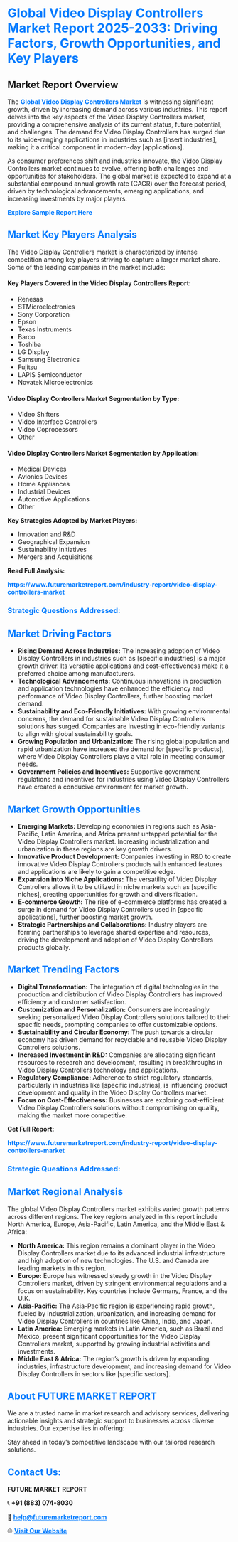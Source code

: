 <h1 style="color: #007BFF;">Global Video Display Controllers Market Report 2025-2033: Driving Factors, Growth Opportunities, and Key Players</h1>

<section id="overview">
<h2>Market Report Overview</h2>
<p>The <a href="https://www.futuremarketreport.com/industry-report/video-display-controllers-market" style="color: #007BFF; text-decoration: none;"><strong>Global Video Display Controllers Market</strong></a> is witnessing significant growth, driven by increasing demand across various industries. This report delves into the key aspects of the Video Display Controllers market, providing a comprehensive analysis of its current status, future potential, and challenges. The demand for Video Display Controllers has surged due to its wide-ranging applications in industries such as [insert industries], making it a critical component in modern-day [applications].</p>
<p>As consumer preferences shift and industries innovate, the Video Display Controllers market continues to evolve, offering both challenges and opportunities for stakeholders. The global market is expected to expand at a substantial compound annual growth rate (CAGR) over the forecast period, driven by technological advancements, emerging applications, and increasing investments by major players.</p>
</section>

<section id="overview">
<p><a href="https://www.futuremarketreport.com/request-sample/reportId=81428" style="color: #007BFF; text-decoration: none;"><strong>Explore Sample Report Here</strong></a></p>
</section>

<section id="key-players">
<h2 style="color: #007BFF;">Market Key Players Analysis</h2>
<p>The Video Display Controllers market is characterized by intense competition among key players striving to capture a larger market share. Some of the leading companies in the market include:</p>
<h4>Key Players Covered in the Video Display Controllers Report:</h4>
<ul><li>Renesas</li><li>STMicroelectronics</li><li>Sony Corporation</li><li>Epson</li><li>Texas Instruments</li><li>Barco</li><li>Toshiba</li><li>LG Display</li><li>Samsung Electronics</li><li>Fujitsu</li><li>LAPIS Semiconductor</li><li>Novatek Microelectronics</li></ul>
<h4>Video Display Controllers Market Segmentation by Type:</h4>
<ul><li>Video Shifters</li><li>Video Interface Controllers</li><li>Video Coprocessors</li><li>Other</li></ul>

<h4>Video Display Controllers Market Segmentation by Application:</h4>
<ul><li>Medical Devices</li><li>Avionics Devices</li><li>Home Appliances</li><li>Industrial Devices</li><li>Automotive Applications</li><li>Other</li></ul>
<p><strong>Key Strategies Adopted by Market Players:</strong></p>
<ul>
<li>Innovation and R&D</li>
<li>Geographical Expansion</li>
<li>Sustainability Initiatives</li>
<li>Mergers and Acquisitions</li>
</ul>
</section>

<section>
<p><strong>Read Full Analysis: </strong></p><a href="https://www.futuremarketreport.com/industry-report/video-display-controllers-market" style="color: #007BFF; text-decoration: none;"><strong>https://www.futuremarketreport.com/industry-report/video-display-controllers-market</strong></a>
<h3 style="color: #007BFF;">Strategic Questions Addressed:</h3>
</section>

<section id="driving-factors">
<h2 style="color: #007BFF;">Market Driving Factors</h2>
<ul>
<li><strong>Rising Demand Across Industries:</strong> The increasing adoption of Video Display Controllers in industries such as [specific industries] is a major growth driver. Its versatile applications and cost-effectiveness make it a preferred choice among manufacturers.</li>
<li><strong>Technological Advancements:</strong> Continuous innovations in production and application technologies have enhanced the efficiency and performance of Video Display Controllers, further boosting market demand.</li>
<li><strong>Sustainability and Eco-Friendly Initiatives:</strong> With growing environmental concerns, the demand for sustainable Video Display Controllers solutions has surged. Companies are investing in eco-friendly variants to align with global sustainability goals.</li>
<li><strong>Growing Population and Urbanization:</strong> The rising global population and rapid urbanization have increased the demand for [specific products], where Video Display Controllers plays a vital role in meeting consumer needs.</li>
<li><strong>Government Policies and Incentives:</strong> Supportive government regulations and incentives for industries using Video Display Controllers have created a conducive environment for market growth.</li>
</ul>
</section>

<section id="growth-opportunities">
<h2 style="color: #007BFF;">Market Growth Opportunities</h2>
<ul>
<li><strong>Emerging Markets:</strong> Developing economies in regions such as Asia-Pacific, Latin America, and Africa present untapped potential for the Video Display Controllers market. Increasing industrialization and urbanization in these regions are key growth drivers.</li>
<li><strong>Innovative Product Development:</strong> Companies investing in R&D to create innovative Video Display Controllers products with enhanced features and applications are likely to gain a competitive edge.</li>
<li><strong>Expansion into Niche Applications:</strong> The versatility of Video Display Controllers allows it to be utilized in niche markets such as [specific niches], creating opportunities for growth and diversification.</li>
<li><strong>E-commerce Growth:</strong> The rise of e-commerce platforms has created a surge in demand for Video Display Controllers used in [specific applications], further boosting market growth.</li>
<li><strong>Strategic Partnerships and Collaborations:</strong> Industry players are forming partnerships to leverage shared expertise and resources, driving the development and adoption of Video Display Controllers products globally.</li>
</ul>
</section>

<section id="trending-factors">
<h2 style="color: #007BFF;">Market Trending Factors</h2>
<ul>
<li><strong>Digital Transformation:</strong> The integration of digital technologies in the production and distribution of Video Display Controllers has improved efficiency and customer satisfaction.</li>
<li><strong>Customization and Personalization:</strong> Consumers are increasingly seeking personalized Video Display Controllers solutions tailored to their specific needs, prompting companies to offer customizable options.</li>
<li><strong>Sustainability and Circular Economy:</strong> The push towards a circular economy has driven demand for recyclable and reusable Video Display Controllers solutions.</li>
<li><strong>Increased Investment in R&D:</strong> Companies are allocating significant resources to research and development, resulting in breakthroughs in Video Display Controllers technology and applications.</li>
<li><strong>Regulatory Compliance:</strong> Adherence to strict regulatory standards, particularly in industries like [specific industries], is influencing product development and quality in the Video Display Controllers market.</li>
<li><strong>Focus on Cost-Effectiveness:</strong> Businesses are exploring cost-efficient Video Display Controllers solutions without compromising on quality, making the market more competitive.</li>
</ul>
</section>

<section>
<p><strong>Get Full Report: </strong></p><a href="https://www.futuremarketreport.com/industry-report/video-display-controllers-market" style="color: #007BFF; text-decoration: none;"><strong>https://www.futuremarketreport.com/industry-report/video-display-controllers-market</strong></a>
<h3 style="color: #007BFF;">Strategic Questions Addressed:</h3>
</section>


<section id="regional-analysis">
<h2 style="color: #007BFF;">Market Regional Analysis</h2>
<p>The global Video Display Controllers market exhibits varied growth patterns across different regions. The key regions analyzed in this report include North America, Europe, Asia-Pacific, Latin America, and the Middle East & Africa:</p>
<ul>
<li><strong>North America:</strong> This region remains a dominant player in the Video Display Controllers market due to its advanced industrial infrastructure and high adoption of new technologies. The U.S. and Canada are leading markets in this region.</li>
<li><strong>Europe:</strong> Europe has witnessed steady growth in the Video Display Controllers market, driven by stringent environmental regulations and a focus on sustainability. Key countries include Germany, France, and the U.K.</li>
<li><strong>Asia-Pacific:</strong> The Asia-Pacific region is experiencing rapid growth, fueled by industrialization, urbanization, and increasing demand for Video Display Controllers in countries like China, India, and Japan.</li>
<li><strong>Latin America:</strong> Emerging markets in Latin America, such as Brazil and Mexico, present significant opportunities for the Video Display Controllers market, supported by growing industrial activities and investments.</li>
<li><strong>Middle East & Africa:</strong> The region’s growth is driven by expanding industries, infrastructure development, and increasing demand for Video Display Controllers in sectors like [specific sectors].</li>
</ul>
</section>

<footer>
<h2 style="color: #007BFF;">About FUTURE MARKET REPORT</h2>
<p>We are a trusted name in market research and advisory services, delivering actionable insights and strategic support to businesses across diverse industries. Our expertise lies in offering:</p>

<p>Stay ahead in today’s competitive landscape with our tailored research solutions.</p>

<h2 style="color: #007BFF;">Contact Us:</h2>
<p><strong>FUTURE MARKET REPORT</strong></p>
<p>📞 <strong>+91 (883) 074-8030</strong></p>
<p>📧 <strong><a href="mailto:help@futuremarketreport.com" style="color: #007BFF;">help@futuremarketreport.com</a></strong></p>
<p>🌐 <strong><a href="https://www.futuremarketreport.com/" style="color: #007BFF;">Visit Our Website</a></strong></p>
</footer>